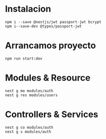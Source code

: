 # Instalacion
```
npm i --save @nestjs/jwt passport-jwt bcrypt
npm i--save-dev @types/passport-jwt
```

# Arrancamos proyecto
```
npm run start:dev
```
# Modules & Resource
```
nest g mo modules/auth
nest g res modules/users
```
# Controllers & Services
```
nest g co modules/auth
nest g s modules/auth
```
